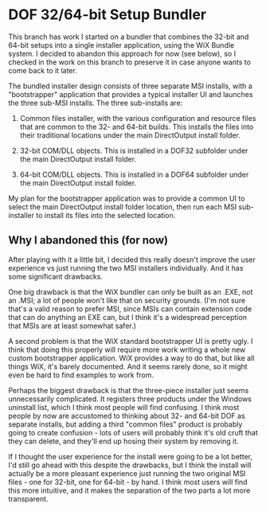 # DOF 32/64-bit Setup Bundler

This branch has work I started on a bundler that combines the 32-bit and 64-bit
setups into a single installer application, using the WiX Bundle system.  I
decided to abandon this approach for now (see below), so I checked in the
work on this branch to preserve it in case anyone wants to come back to it
later.

The bundled installer design consists of three separate MSI installs, with a
"bootstrapper" application that provides a typical installer UI and launches
the three sub-MSI installs.  The three sub-installs are:

1. Common files installer, with the various configuration and resource files
that are common to the 32- and 64-bit builds.  This installs the files into
their traditional locations under the main DirectOutput install folder.

2. 32-bit COM/DLL objects.  This is installed in a DOF32 subfolder under the
main DirectOutput install folder.

3. 64-bit COM/DLL objects.  This is installed in a DOF64 subfolder under the
main DirectOutput install folder.

My plan for the bootstrapper application was to provide a common UI to select 
the main DirectOutput install folder location, then run each MSI sub-installer
to install its files into the selected location.

## Why I abandoned this (for now)

After playing with it a little bit, I decided this really doesn't improve the
user experience vs just running the two MSI installers individually.  And it 
has some significant drawbacks.

One big drawback is that the WiX bundler can only be built
as an .EXE, not an .MSI; a lot of people won't like that on security grounds.
(I'm not sure that's a valid reason to prefer MSI, since MSIs can contain
extension code that can do anything an EXE can, but I think it's a widespread
perception that MSIs are at least somewhat safer.)  

A second problem is that the WiX standard bootstrapper UI is pretty ugly.  I
think that doing this properly will require more work writing a whole new 
custom bootstrapper application.  WiX provides a way to do that, but like all
things WiX, it's barely documented.  And it seems rarely done, so it might
even be hard to find examples to work from.

Perhaps the biggest drawback is that the three-piece installer just seems
unnecessarily complicated.  It registers three products under the Windows
uninstall list, which I think most people will find confusing.  I think most
people by now are accustomed to thinking about 32- and 64-bit DOF as separate
installs, but adding a third "common files" product is probably going to
create confusion - lots of users will probably think it's old cruft that
they can delete, and they'll end up hosing their system by removing it.

If I thought the user experience for the install were going to be a lot
better, I'd still go ahead with this despite the drawbacks, but I think
the install will actually be a more pleasant experience just running the
two original MSI files - one for 32-bit, one for 64-bit - by hand.  I think
most users will find this more intuitive, and it makes the separation of
the two parts a lot more transparent.

